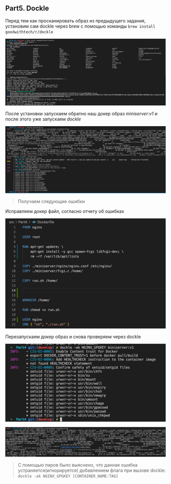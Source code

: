 ## Part5. Dockle


Перед тем как просканировать образ из предыдущего задания, установим сам dockle через brew с помощью команды `brew install goodwithtech/r/dockle`

![](./screenshots/install_dockle.png)

После установки запускаем обратно наш докер образ *miniserver:v1* и после этого уже запускаем *dockle*

![](./screenshots/dockle_errors.png)

>Получаем следующие ошибки

Исправляем докер файл, согласно отчету об ошибках

![](./screenshots/fixed_dockerfile.png)

Перезапускаем докер образ и снова проверяем через dockle

![](./screenshots/fixed_errors.png)

![](./screenshots/fatal_error.png)
> С помощью пиров было выяснено, что данная ошибка устраняется(игнорируется) добавлением флага при вызове dockle: `dockle -ak NGINX_GPGKEY [CONTAINER_NAME:TAG]`
